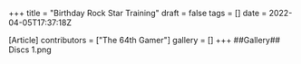 +++
title = "Birthday Rock Star Training"
draft = false
tags = []
date = 2022-04-05T17:37:18Z

[Article]
contributors = ["The 64th Gamer"]
gallery = []
+++
##Gallery##
<gallery>
Discs 1.png
</gallery>